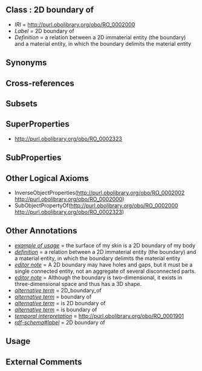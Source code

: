 
## Class : 2D boundary of

 * *IRI* = http://purl.obolibrary.org/obo/RO_0002000
 * *Label* = 2D boundary of
 * *Definition* = a relation between a 2D immaterial entity (the boundary) and a material entity, in which the boundary delimits the material entity

## Synonyms


## Cross-references


## Subsets


## SuperProperties

 * <http://purl.obolibrary.org/obo/RO_0002323>

## SubProperties


## Other Logical Axioms

 * InverseObjectProperties(<http://purl.obolibrary.org/obo/RO_0002002> <http://purl.obolibrary.org/obo/RO_0002000>)
 * SubObjectPropertyOf(<http://purl.obolibrary.org/obo/RO_0002000> <http://purl.obolibrary.org/obo/RO_0002323>)

## Other Annotations

 * *[example of usage](../../IAO/12/IAO_0000112.md)* = the surface of my skin is a 2D boundary of my body
 * *[definition](../../IAO/15/IAO_0000115.md)* = a relation between a 2D immaterial entity (the boundary) and a material entity, in which the boundary delimits the material entity
 * *[editor note](../../IAO/16/IAO_0000116.md)* = A 2D boundary may have holes and gaps, but it must be a single connected entity, not an aggregate of several disconnected parts.
 * *[editor note](../../IAO/16/IAO_0000116.md)* = Although the boundary is two-dimensional, it exists in three-dimensional space and thus has a 3D shape.
 * *[alternative term](../../IAO/18/IAO_0000118.md)* = 2D_boundary_of
 * *[alternative term](../../IAO/18/IAO_0000118.md)* = boundary of
 * *[alternative term](../../IAO/18/IAO_0000118.md)* = is 2D boundary of
 * *[alternative term](../../IAO/18/IAO_0000118.md)* = is boundary of
 * *[temporal interpretation](../../RO/00/RO_0001900.md)* = http://purl.obolibrary.org/obo/RO_0001901
 * *[rdf-schema#label](../../el/rdf-schema#label.md)* = 2D boundary of

## Usage


## External Comments

